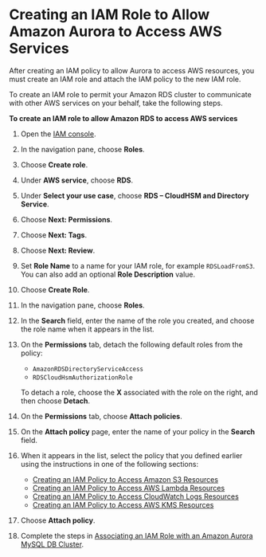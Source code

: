 # Creating an IAM Role to Allow Amazon Aurora to Access AWS Services<a name="AuroraMySQL.Integrating.Authorizing.IAM.CreateRole"></a>

After creating an IAM policy to allow Aurora to access AWS resources, you must create an IAM role and attach the IAM policy to the new IAM role\.

To create an IAM role to permit your Amazon RDS cluster to communicate with other AWS services on your behalf, take the following steps\.<a name="Create.IAMRole.AWSServices"></a>

**To create an IAM role to allow Amazon RDS to access AWS services**

1. Open the [IAM console](https://console.aws.amazon.com/iam/home?#home)\.

1. In the navigation pane, choose **Roles**\.

1. Choose **Create role**\.

1. Under **AWS service**, choose **RDS**\.

1. Under **Select your use case**, choose **RDS – CloudHSM and Directory Service**\.

1. Choose **Next: Permissions**\.

1. Choose **Next: Tags**\.

1. Choose **Next: Review**\.

1. Set **Role Name** to a name for your IAM role, for example `RDSLoadFromS3`\. You can also add an optional **Role Description** value\.

1. Choose **Create Role**\.

1. In the navigation pane, choose **Roles**\.

1. In the **Search** field, enter the name of the role you created, and choose the role name when it appears in the list\.

1. On the **Permissions** tab, detach the following default roles from the policy:
   + `AmazonRDSDirectoryServiceAccess`
   + `RDSCloudHsmAuthorizationRole`

   To detach a role, choose the **X** associated with the role on the right, and then choose **Detach**\.

1. On the **Permissions** tab, choose **Attach policies**\.

1. On the **Attach policy** page, enter the name of your policy in the **Search** field\.

1. When it appears in the list, select the policy that you defined earlier using the instructions in one of the following sections:
   + [Creating an IAM Policy to Access Amazon S3 Resources](AuroraMySQL.Integrating.Authorizing.IAM.S3CreatePolicy.md)
   + [Creating an IAM Policy to Access AWS Lambda Resources](AuroraMySQL.Integrating.Authorizing.IAM.LambdaCreatePolicy.md)
   + [Creating an IAM Policy to Access CloudWatch Logs Resources](AuroraMySQL.Integrating.Authorizing.IAM.CWCreatePolicy.md)
   + [Creating an IAM Policy to Access AWS KMS Resources](AuroraMySQL.Integrating.Authorizing.IAM.KMSCreatePolicy.md)

1. Choose **Attach policy**\.

1. Complete the steps in [Associating an IAM Role with an Amazon Aurora MySQL DB Cluster](AuroraMySQL.Integrating.Authorizing.IAM.AddRoleToDBCluster.md)\.
